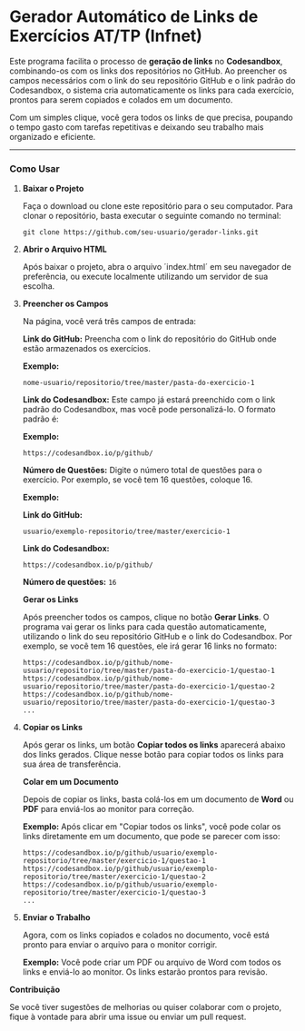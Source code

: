 # Gerador Automático de Links de Exercícios AT/TP (Infnet)

Este programa facilita o processo de **geração de links** no **Codesandbox**, combinando-os com os links dos repositórios no GitHub. Ao preencher os campos necessários com o link do seu repositório GitHub e o link padrão do Codesandbox, o sistema cria automaticamente os links para cada exercício, prontos para serem copiados e colados em um documento. 

Com um simples clique, você gera todos os links de que precisa, poupando o tempo gasto com tarefas repetitivas e deixando seu trabalho mais organizado e eficiente.

---

### Como Usar

1. **Baixar o Projeto**

   Faça o download ou clone este repositório para o seu computador. Para clonar o repositório, basta executar o seguinte comando no terminal:

      ```git clone https://github.com/seu-usuario/gerador-links.git```

3. **Abrir o Arquivo HTML**

   Após baixar o projeto, abra o arquivo ´index.html´ em seu navegador de preferência, ou execute localmente utilizando um servidor de sua escolha.

4. **Preencher os Campos**

   Na página, você verá três campos de entrada:

   **Link do GitHub:** Preencha com o link do repositório do GitHub onde estão armazenados os exercícios.

   **Exemplo:**
   
   ```nome-usuario/repositorio/tree/master/pasta-do-exercicio-1```

   **Link do Codesandbox:** Este campo já estará preenchido com o link padrão do Codesandbox, mas você pode personalizá-lo. O formato padrão é:

   **Exemplo:**
   
   ```https://codesandbox.io/p/github/```

   **Número de Questões:** Digite o número total de questões para o exercício. Por exemplo, se você tem 16 questões, coloque 16.

   **Exemplo:**

   **Link do GitHub:**

   ```usuario/exemplo-repositorio/tree/master/exercicio-1```

   **Link do Codesandbox:**

   ```https://codesandbox.io/p/github/```

   **Número de questões:** ```16```

   **Gerar os Links**

   Após preencher todos os campos, clique no botão **Gerar Links**. O programa vai gerar os links para cada questão automaticamente, utilizando o link do seu repositório GitHub e o link    do Codesandbox. Por exemplo, se você tem 16 questões, ele irá gerar 16 links no formato:

   ```
   https://codesandbox.io/p/github/nome-usuario/repositorio/tree/master/pasta-do-exercicio-1/questao-1
   https://codesandbox.io/p/github/nome-usuario/repositorio/tree/master/pasta-do-exercicio-1/questao-2
   https://codesandbox.io/p/github/nome-usuario/repositorio/tree/master/pasta-do-exercicio-1/questao-3
   ...
   ```

5. **Copiar os Links**

   Após gerar os links, um botão **Copiar todos os links** aparecerá abaixo dos links gerados. Clique nesse botão para copiar todos os links para sua área de transferência.
   
   **Colar em um Documento**
   
   Depois de copiar os links, basta colá-los em um documento de **Word** ou **PDF** para enviá-los ao monitor para correção.
   
   **Exemplo:** Após clicar em "Copiar todos os links", você pode colar os links diretamente em um documento, que pode se parecer com isso:
   
   ```
   https://codesandbox.io/p/github/usuario/exemplo-repositorio/tree/master/exercicio-1/questao-1
   https://codesandbox.io/p/github/usuario/exemplo-repositorio/tree/master/exercicio-1/questao-2
   https://codesandbox.io/p/github/usuario/exemplo-repositorio/tree/master/exercicio-1/questao-3
   ...
   ```

6. **Enviar o Trabalho**

   Agora, com os links copiados e colados no documento, você está pronto para enviar o arquivo para o monitor corrigir.
   
   **Exemplo:** Você pode criar um PDF ou arquivo de Word com todos os links e enviá-lo ao monitor. Os links estarão prontos para revisão.

**Contribuição**

Se você tiver sugestões de melhorias ou quiser colaborar com o projeto, fique à vontade para abrir uma issue ou enviar um pull request.

